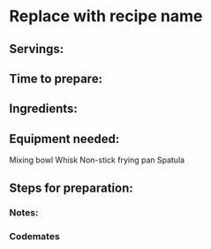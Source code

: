# Replace with recipe name

## Servings: 

## Time to prepare: 

## Ingredients:


## Equipment needed:
Mixing bowl
Whisk
Non-stick frying pan
Spatula

## Steps for preparation:



### Notes:



### Codemates #
